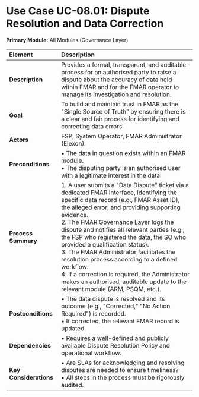 # Use Case UC-08.01: Dispute Resolution and Data Correction
**Primary Module:** All Modules (Governance Layer)

| Element             | Description                                                                                                                                                                                                                          |
| :------------------ | :---------------------------------------------------------------------------------------------------------------------------------------------------------------------------------------------------------------------------------- |
| **Description**     | Provides a formal, transparent, and auditable process for an authorised party to raise a dispute about the accuracy of data held within FMAR and for the FMAR operator to manage its investigation and resolution.                          |
| **Goal**            | To build and maintain trust in FMAR as the "Single Source of Truth" by ensuring there is a clear and fair process for identifying and correcting data errors.                                                                         |
| **Actors**          | FSP, System Operator, FMAR Administrator (Elexon).                                                                                                                                                                                     |
| **Preconditions**   | • The data in question exists within an FMAR module. <br> • The disputing party is an authorised user with a legitimate interest in the data.                                                                                          |
| **Process Summary** | 1. A user submits a "Data Dispute" ticket via a dedicated FMAR interface, identifying the specific data record (e.g., FMAR Asset ID), the alleged error, and providing supporting evidence. <br> 2. The FMAR Governance Layer logs the dispute and notifies all relevant parties (e.g., the FSP who registered the data, the SO who provided a qualification status). <br> 3. The FMAR Administrator facilitates the resolution process according to a defined workflow. <br> 4. If a correction is required, the Administrator makes an authorised, auditable update to the relevant module (ARM, PSQM, etc.). |
| **Postconditions**  | • The data dispute is resolved and its outcome (e.g., "Corrected," "No Action Required") is recorded. <br> • If corrected, the relevant FMAR record is updated. |
| **Dependencies**    | • Requires a well-defined and publicly available Dispute Resolution Policy and operational workflow. |
| **Key Considerations** | • Are SLAs for acknowledging and resolving disputes are needed to ensure timeliness? <br> • All steps in the process must be rigorously audited. |

